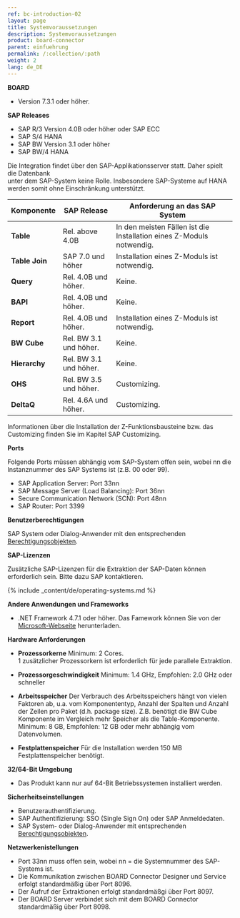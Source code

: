 ```yaml
---
ref: bc-introduction-02
layout: page
title: Systemvoraussetzungen
description: Systemvoraussetzungen
product: board-connector
parent: einfuehrung
permalink: /:collection/:path
weight: 2
lang: de_DE
---
```


**BOARD**
 	
- Version 7.3.1 oder höher.

**SAP Releases**
 	
- SAP R/3 Version 4.0B oder höher oder SAP ECC
- SAP S/4 HANA
- SAP BW Version 3.1 oder höher
- SAP BW/4 HANA

Die Integration findet über den SAP-Applikationsserver statt. Daher spielt die Datenbank <br>
unter dem SAP-System keine Rolle. Insbesondere SAP-Systeme auf HANA werden somit ohne Einschränkung unterstützt.

| Komponente    | SAP Release            | Anforderung an das SAP System                                        |
|---------------|------------------------|----------------------------------------------------------------------|
| **Table**     | Rel. above 4.0B        | In den meisten Fällen ist die Installation eines Z-Moduls notwendig. |
| **Table Join** | SAP 7.0 und höher     | Installation eines Z-Moduls ist notwendig. |
| **Query**     | Rel. 4.0B und höher.   | Keine.                                                               |
| **BAPI**      | Rel. 4.0B und höher.   | Keine.                                                               |
| **Report**    | Rel. 4.0B und höher.   | Installation eines Z-Moduls ist notwendig.                           |
| **BW Cube**   | Rel. BW 3.1 und höher. | Keine.                                                               |
| **Hierarchy** | Rel. BW 3.1 und höher. | Keine.                                                               |
| **OHS**       | Rel. BW 3.5 und höher. | Customizing.                                                         |
| **DeltaQ**    | Rel. 4.6A und höher.   | Customizing.                                                         |

Informationen über die Installation der Z-Funktionsbausteine bzw. das Customizing finden Sie im Kapitel SAP Customizing.

**Ports**

Folgende Ports müssen abhängig vom SAP-System offen sein,
wobei nn die Instanznummer des SAP Systems ist (z.B. 00 oder 99).

- SAP Application Server: Port 33nn
- SAP Message Server (Load Balancing): Port 36nn
- Secure Communication Network (SCN): Port 48nn
- SAP Router: Port 3399

**Benutzerberechtigungen**
 	
SAP System oder Dialog-Anwender mit den entsprechenden [Berechtigungsobjekten](https://my.theobald-software.com/index.php?/Knowledgebase/Article/View/7/67/authority-objects).

**SAP-Lizenzen**

Zusätzliche SAP-Lizenzen für die Extraktion der SAP-Daten können erforderlich sein. Bitte dazu SAP kontaktieren.

{% include _content/de/operating-systems.md %}

**Andere Anwendungen und Frameworks**

- .NET Framework 4.7.1 oder höher. Das Famework können Sie von der [Microsoft-Webseite](https://www.microsoft.com/de-DE/download/details.aspx?id=56116) herunterladen.

**Hardware Anforderungen**
 	
- **Prozessorkerne**
	Minimum: 2 Cores.<br>
	1 zusätzlicher Prozessorkern ist erforderlich für jede parallele Extraktion.

- **Prozessorgeschwindigkeit**
	Minimum: 1.4 GHz, Empfohlen: 2.0 GHz oder schneller

- **Arbeitsspeicher**
	Der Verbrauch des Arbeitsspeichers hängt von vielen Faktoren ab, u.a. vom Komponententyp, Anzahl der Spalten und Anzahl der Zeilen pro Paket (d.h. package size). Z.B. benötigt die BW Cube Komponente im Vergleich mehr Speicher als die Table-Komponente.<br>
	Minimum: 8 GB, Empfohlen: 12 GB oder mehr abhängig vom Datenvolumen.

- **Festplattenspeicher**
	Für die Installation werden 150 MB Festplattenspeicher benötigt. 

**32/64-Bit Umgebung**
 	
- Das Produkt kann nur auf 64-Bit Betriebssystemen installiert werden.

**Sicherheitseinstellungen**
 	
- Benutzerauthentifizierung.
- SAP Authentifizierung: SSO (Single Sign On) oder SAP Anmeldedaten.
- SAP System- oder Dialog-Anwender mit entsprechenden [Berechtigungsobjekten](https://my.theobald-software.com/index.php?/Knowledgebase/Article/View/7/67/authority-objects).

**Netzwerkenistellungen**
 	
- Port 33nn muss offen sein, wobei nn = die Systemnummer des SAP-Systems ist.
- Die Kommunikation zwischen BOARD Connector Designer und Service erfolgt standardmäßig über Port 8096.
- Der Aufruf der Extraktionen erfolgt standardmäßgi über Port 8097.
- Der BOARD Server verbindet sich mit dem BOARD Connector standardmäßig über Port 8098.

